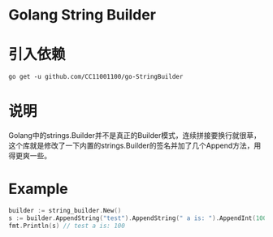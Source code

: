 # Golang String Builder

# 引入依赖

```text
go get -u github.com/CC11001100/go-StringBuilder 
```

# 说明

Golang中的strings.Builder并不是真正的Builder模式，连续拼接要换行就很草， 这个库就是修改了一下内置的strings.Builder的签名并加了几个Append方法，用得更爽一些。

# Example

```go
builder := string_builder.New()
s := builder.AppendString("test").AppendString(" a is: ").AppendInt(100).String()
fmt.Println(s) // test a is: 100
```




